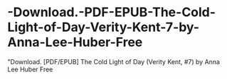 # -Download.-PDF-EPUB-The-Cold-Light-of-Day-Verity-Kent-7-by-Anna-Lee-Huber-Free
"Download. [PDF/EPUB] The Cold Light of Day (Verity Kent, #7) by Anna Lee Huber Free
